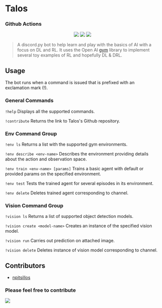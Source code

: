 # Talos

### Github Actions
<p align="center">
    <img src="https://github.com/npitsillos/Talos/workflows/talos-package/badge.svg">
    <img src="https://github.com/npitsillos/Talos/workflows/pr-labeler/badge.svg">
    <img src="https://github.com/npitsillos/Talos/workflows/greetings/badge.svg">
</p>

> A discord.py bot to help learn and play with the basics of AI with a focus on DL and RL.  It uses the Open AI [gym](https://github.com/openai/gym) library to implement several toy examples of RL and hopefully DL & DRL.

## Usage
The bot runs when a command is issued that is prefixed with an exclamation mark (!).

### General Commands
```!help``` Displays all the supported commands.

```!contribute``` Returns the link to Talos's Github repository.

### Env Command Group
```!env ls``` Returns a list with the supported gym environments.

```!env describe <env-name>``` Describes the environment providing details about the action and observation space.

```!env train <env-name> [params]``` Trains a basic agent with default or provided params on the specified environment.

```!env test``` Tests the trained agent for several episodes in its environment.

```!env delete``` Deletes trained agent corresponding to channel.

### Vision Command Group
```!vision ls``` Returns a list of supported object detection models.

```!vision create <model-name>``` Creates an instance of the specified vision model.

```!vision run``` Carries out prediction on attached image.

```!vision delete``` Deletes instance of vision model corresponding to channel.

## Contributors
* [npitsillos](https://github.com/npitsillos)

### Please feel free to contribute
<p>
  <a href="http://makeapullrequest.com">
    <img src="https://img.shields.io/badge/PRs-welcome-brightgreen.svg">
  </a>
</p>